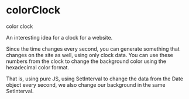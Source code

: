 # colorClock
color clock

An interesting idea for a clock for a website.

Since the time changes every second, you can generate something that changes on the site as well, using only clock data.
You can use these numbers from the clock to change the background color using the hexadecimal color format.

That is, using pure JS, using SetInterval to change the data from the Date object every second, we also change our background in the same SetInterval.
